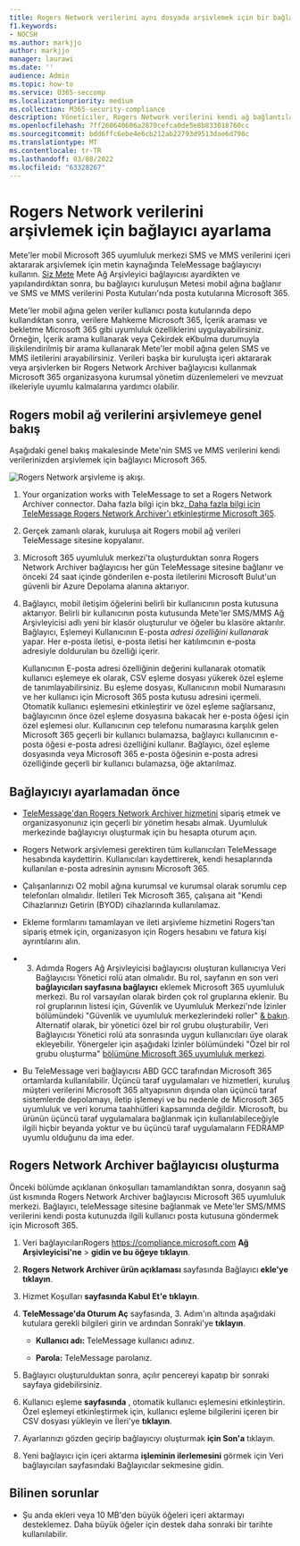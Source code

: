 ```yaml
---
title: Rogers Network verilerini aynı dosyada arşivlemek için bir bağlayıcı Microsoft 365
f1.keywords:
- NOCSH
ms.author: markjjo
author: markjjo
manager: laurawi
ms.date: ''
audience: Admin
ms.topic: how-to
ms.service: O365-seccomp
ms.localizationpriority: medium
ms.collection: M365-security-compliance
description: Yöneticiler, Rogers Network verilerini kendi ağ bağlantılarında içeri aktaracak ve arşivacak bir TeleMessage Microsoft 365. Bu, üçüncü taraf veri kaynaklarından verileri Microsoft 365'te arşivlemenize olanak sağlar ve böylece yasal saklama, içerik araması ve bekletme ilkeleri gibi uyumluluk özelliklerini kullanarak kuruluş üçüncü taraf verilerini yönetebilirsiniz.
ms.openlocfilehash: 7ff260640606a2870cefca0de5e8b833018760cc
ms.sourcegitcommit: bdd6ffc6ebe4e6cb212ab22793d9513dae6d798c
ms.translationtype: MT
ms.contentlocale: tr-TR
ms.lasthandoff: 03/08/2022
ms.locfileid: "63328267"
---
```

# <a name="set-up-a-connector-to-archive-rogers-network-data"></a>Rogers Network verilerini arşivlemek için bağlayıcı ayarlama

Mete'ler mobil Microsoft 365 uyumluluk merkezi SMS ve MMS verilerini içeri aktararak arşivlemek için metin kaynağında TeleMessage bağlayıcıyı kullanın. [Siz Mete](https://www.telemessage.com/mobile-archiver/network-archiver/rogers/) Mete Ağ Arşivleyici bağlayıcısı ayardikten ve yapılandırdıktan sonra, bu bağlayıcı kuruluşun Metesi mobil ağına bağlanır ve SMS ve MMS verilerini Posta Kutuları'nda posta kutularına Microsoft 365.

Mete'ler mobil ağına gelen veriler kullanıcı posta kutularında depo kullandıktan sonra, verilere Mahkeme Microsoft 365, İçerik araması ve bekletme Microsoft 365 gibi uyumluluk özelliklerini uygulayabilirsiniz. Örneğin, İçerik arama kullanarak veya Çekirdek eKbulma durumuyla ilişkilendirilmiş bir arama kullanarak Mete'ler mobil ağına gelen SMS ve MMS iletilerini arayabilirsiniz. Verileri başka bir kuruluşta içeri aktararak veya arşivlerken bir Rogers Network Archiver bağlayıcısı kullanmak Microsoft 365 organizasyona kurumsal yönetim düzenlemeleri ve mevzuat ilkeleriyle uyumlu kalmalarına yardımcı olabilir.

## <a name="overview-of-archiving-rogers-mobile-network-data"></a>Rogers mobil ağ verilerini arşivlemeye genel bakış

Aşağıdaki genel bakış makalesinde Mete'nin SMS ve MMS verilerini kendi verilerinizden arşivlemek için bağlayıcı Microsoft 365.

![Rogers Network arşivleme iş akışı.](../media/RogersNetworkConnectorWorkflow.png)

1. Your organization works with TeleMessage to set a Rogers Network Archiver connector. Daha fazla bilgi için bkz[. Daha fazla bilgi için TeleMessage Rogers Network Archiver'ı etkinleştirme Microsoft 365](https://www.telemessage.com/microsoft-365-activation-for-the-rogers-network-archiver/).

2. Gerçek zamanlı olarak, kuruluşa ait Rogers mobil ağ verileri TeleMessage sitesine kopyalanır.

3. Microsoft 365 uyumluluk merkezi'ta oluşturduktan sonra Rogers Network Archiver bağlayıcısı her gün TeleMessage sitesine bağlanır ve önceki 24 saat içinde gönderilen e-posta iletilerini Microsoft Bulut'un güvenli bir Azure Depolama alanına aktarıyor.

4. Bağlayıcı, mobil iletişim öğelerini belirli bir kullanıcının posta kutusuna aktarıyor. Belirli bir kullanıcının posta kutusunda Mete'ler SMS/MMS Ağ Arşivleyicisi adlı yeni bir klasör oluşturulur ve öğeler bu klasöre aktarılır. Bağlayıcı, Eşlemeyi Kullanıcının E-posta *adresi özelliğini kullanarak* yapar. Her e-posta iletisi, e-posta iletisi her katılımcının e-posta adresiyle doldurulan bu özelliği içerir.

   Kullanıcının E-posta adresi özelliğinin değerini kullanarak otomatik kullanıcı  eşlemeye ek olarak, CSV eşleme dosyası yükerek özel eşleme de tanımlayabilirsiniz. Bu eşleme dosyası, Kullanıcının mobil Numarasını ve her kullanıcı için Microsoft 365 posta kutusu adresini içermeli. Otomatik kullanıcı eşlemesini etkinleştirir ve özel eşleme sağlarsanız, bağlayıcının önce özel eşleme dosyasına bakacak her e-posta öğesi için özel eşlemesi olur. Kullanıcının cep telefonu numarasına karşılık gelen Microsoft 365 geçerli bir kullanıcı bulamazsa, bağlayıcı kullanıcının e-posta öğesi e-posta adresi özelliğini kullanır. Bağlayıcı, özel eşleme dosyasında veya Microsoft 365 e-posta öğesinin e-posta adresi özelliğinde geçerli bir kullanıcı bulamazsa, öğe aktarılmaz.

## <a name="before-you-set-up-a-connector"></a>Bağlayıcıyı ayarlamadan önce

- [TeleMessage'dan Rogers Network Archiver hizmetini](https://www.telemessage.com/mobile-archiver/order-mobile-archiver-for-o365/) sipariş etmek ve organizasyonunız için geçerli bir yönetim hesabı almak. Uyumluluk merkezinde bağlayıcıyı  oluşturmak için bu hesapta oturum açın.

- Rogers Network arşivlemesi gerektiren tüm kullanıcıları TeleMessage hesabında kaydettirin. Kullanıcıları kaydettirerek, kendi hesaplarında kullanılan e-posta adresinin aynısını Microsoft 365.

- Çalışanlarınızı O2 mobil ağına kurumsal ve kurumsal olarak sorumlu cep telefonları olmalıdır. İletileri Tek Microsoft 365, çalışana ait "Kendi Cihazlarınızı Getirin (BYOD) cihazlarında kullanılamaz.

- Ekleme formlarını tamamlayan ve ileti arşivleme hizmetini Rogers'tan sipariş etmek için, organizasyon için Rogers hesabını ve fatura kişi ayrıntılarını alın.

- 3. Adımda Rogers Ağ Arşivleyicisi bağlayıcısı oluşturan kullanıcıya Veri Bağlayıcısı Yönetici rolü atan olmalıdır. Bu rol, sayfanın en son veri **bağlayıcıları sayfasına bağlayıcı** eklemek Microsoft 365 uyumluluk merkezi. Bu rol varsayılan olarak birden çok rol gruplarına eklenir. Bu rol gruplarının listesi için, Güvenlik ve Uyumluluk Merkezi'nde İzinler bölümündeki "Güvenlik ve uyumluluk merkezlerindeki roller" [& bakın](../security/office-365-security/permissions-in-the-security-and-compliance-center.md#roles-in-the-security--compliance-center). Alternatif olarak, bir yönetici özel bir rol grubu oluşturabilir, Veri Bağlayıcısı Yönetici rolü ata sonrasında uygun kullanıcıları üye olarak ekleyebilir. Yönergeler için aşağıdaki İzinler bölümündeki "Özel bir rol grubu oluşturma" [bölümüne Microsoft 365 uyumluluk merkezi](microsoft-365-compliance-center-permissions.md#create-a-custom-role-group).

- Bu TeleMessage veri bağlayıcısı ABD GCC tarafından Microsoft 365 ortamlarda kullanılabilir. Üçüncü taraf uygulamaları ve hizmetleri, kuruluş müşteri verilerini Microsoft 365 altyapısının dışında olan üçüncü taraf sistemlerde depolamayı, iletip işlemeyi ve bu nedenle de Microsoft 365 uyumluluk ve veri koruma taahhütleri kapsamında değildir. Microsoft, bu ürünün üçüncü taraf uygulamalara bağlanmak için kullanılabileceğiyle ilgili hiçbir beyanda yoktur ve bu üçüncü taraf uygulamaların FEDRAMP uyumlu olduğunu da ima eder.

## <a name="create-a-rogers-network-archiver-connector"></a>Rogers Network Archiver bağlayıcısı oluşturma

Önceki bölümde açıklanan önkoşulları tamamlandıktan sonra, dosyanın sağ üst kısmında Rogers Network Archiver bağlayıcısı Microsoft 365 uyumluluk merkezi. Bağlayıcı, teleMessage sitesine bağlanmak ve Mete'ler SMS/MMS verilerini kendi posta kutunuzda ilgili kullanıcı posta kutusuna göndermek için Microsoft 365.

1. Veri bağlayıcılarıRogers <https://compliance.microsoft.com> **Ağ Arşivleyicisi'ne** >  **gidin ve bu öğeye tıklayın**.

2. **Rogers Network Archiver ürün açıklaması** sayfasında Bağlayıcı **ekle'ye tıklayın**.

3. Hizmet Koşulları **sayfasında Kabul Et'e** **tıklayın**.

4. **TeleMessage'da Oturum Aç** sayfasında, 3. Adım'ın altında aşağıdaki kutulara gerekli bilgileri girin ve ardından Sonraki'ye **tıklayın**.

    - **Kullanıcı adı:** TeleMessage kullanıcı adınız.

    - **Parola:** TeleMessage parolanız.

5. Bağlayıcı oluşturulduktan sonra, açılır pencereyi kapatıp bir sonraki sayfaya gidebilirsiniz.

6. Kullanıcı eşleme **sayfasında** , otomatik kullanıcı eşlemesini etkinleştirin. Özel eşlemeyi etkinleştirmek için, kullanıcı eşleme bilgilerini içeren bir CSV dosyası yükleyin ve İleri'ye **tıklayın**.

7. Ayarlarınızı gözden geçirip bağlayıcıyı oluşturmak **için Son'a** tıklayın.

8. Yeni bağlayıcı için içeri aktarma **işleminin ilerlemesini** görmek için Veri bağlayıcıları sayfasındaki Bağlayıcılar sekmesine gidin.

## <a name="known-issues"></a>Bilinen sorunlar

- Şu anda ekleri veya 10 MB'den büyük öğeleri içeri aktarmayı desteklemez. Daha büyük öğeler için destek daha sonraki bir tarihte kullanılabilir.
